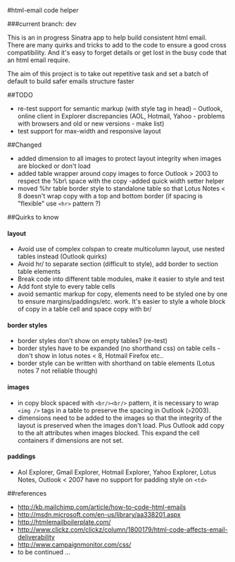 #html-email code helper

###current branch: dev

This is an in progress Sinatra app to help build consistent html email.  
There are many quirks and tricks to add to the code to ensure a good cross
compatibility. And it's easy to forget details or get lost in the busy code
that an html email require.

The aim of this project is to take out repetitive task and set a batch of
default to build safer emails structure faster

##TODO

- re-test support for semantic markup (with style tag in head) – Outlook, online client in Explorer discrepancies (AOL, Hotmail, Yahoo - problems with browsers and old or new versions - make list)
- test support for max-width and responsive layout


##Changed
- added dimension to all images to protect layout integrity when images
are blocked or don't load
- added table wrapper around copy images to force Outlook > 2003 to
respect the %br\ space with the copy
-added quick width setter helper
- moved %hr table border style to standalone table so that Lotus Notes
< 8 doesn't wrap copy with a top and bottom border (if spacing is "flexible"
use `<hr>` pattern ?)

##Quirks to know

#### layout

- Avoid use of complex colspan to create multicolumn layout, use nested tables instead (Outlook quirks)
- Avoid hr/ to separate section (difficult to style), add border to section table elements
- Break code into different table modules, make it easier to style and test
- Add font style to every table cells
- avoid semantic markup for copy, elements need to be styled one by one to ensure margins/paddings/etc. work. It's easier to style a whole block of copy in a table cell and space copy with br/ 

#### border styles
- border styles don't show on empty tables? (re-test)
- border styles have to be expanded (no shorthand css) on table cells - don't
  show in lotus notes < 8, Hotmail Firefox etc..
- border style can be written with shorthand on table elements (Lotus notes 7 not reliable though)

#### images

- in copy block spaced with `<br/><br/>` pattern, it is necessary to wrap `<img
  />` tags in a table to preserve the spacing in Outlook (`>`2003).
- dimensions need to be added to the images so that the integrity of the layout
  is preserved when the images don't load. Plus Outlook add copy to the alt
  attributes when images blocked. This expand the cell containers if dimensions
  are not set.

#### paddings
- Aol Explorer, Gmail Explorer, Hotmail Explorer, Yahoo Explorer, Lotus Notes, Outlook < 2007 have no support for padding style on `<td>`


##references

- <http://kb.mailchimp.com/article/how-to-code-html-emails>
- <http://msdn.microsoft.com/en-us/library/aa338201.aspx>
- <http://htmlemailboilerplate.com/>
- <http://www.clickz.com/clickz/column/1800179/html-code-affects-email-deliverability>
- <http://www.campaignmonitor.com/css/>
- to be continued ...
